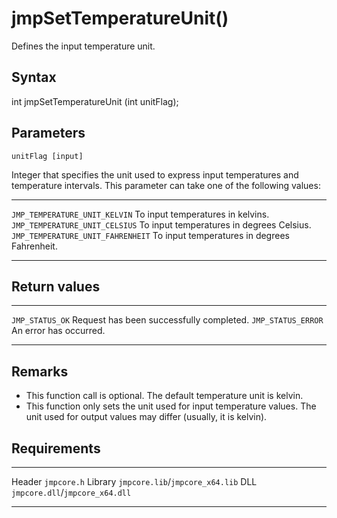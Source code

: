 jmpSetTemperatureUnit()
=======================

Defines the input temperature unit.

Syntax
------

int jmpSetTemperatureUnit (int unitFlag);

Parameters
----------

`unitFlag [input]`

Integer that specifies the unit used to express input temperatures and
temperature intervals. This parameter can take one of the following
values:

  ----------------------------------- ----------------------------------------------
  `JMP_TEMPERATURE_UNIT_KELVIN`       To input temperatures in kelvins.
  `JMP_TEMPERATURE_UNIT_CELSIUS`      To input temperatures in degrees Celsius.
  `JMP_TEMPERATURE_UNIT_FAHRENHEIT`   To input temperatures in degrees Fahrenheit.
  ----------------------------------- ----------------------------------------------

Return values
-------------

  -------------------- ------------------------------------------
  `JMP_STATUS_OK`      Request has been successfully completed.
  `JMP_STATUS_ERROR`   An error has occurred.
  -------------------- ------------------------------------------

Remarks
-------

-   This function call is optional. The default temperature unit
    is kelvin.
-   This function only sets the unit used for input temperature values.
    The unit used for output values may differ (usually, it is kelvin).

Requirements
------------

  --------- ---------------------------------
  Header    `jmpcore.h`
  Library   `jmpcore.lib`/`jmpcore_x64.lib`
  DLL       `jmpcore.dll`/`jmpcore_x64.dll`
  --------- ---------------------------------


